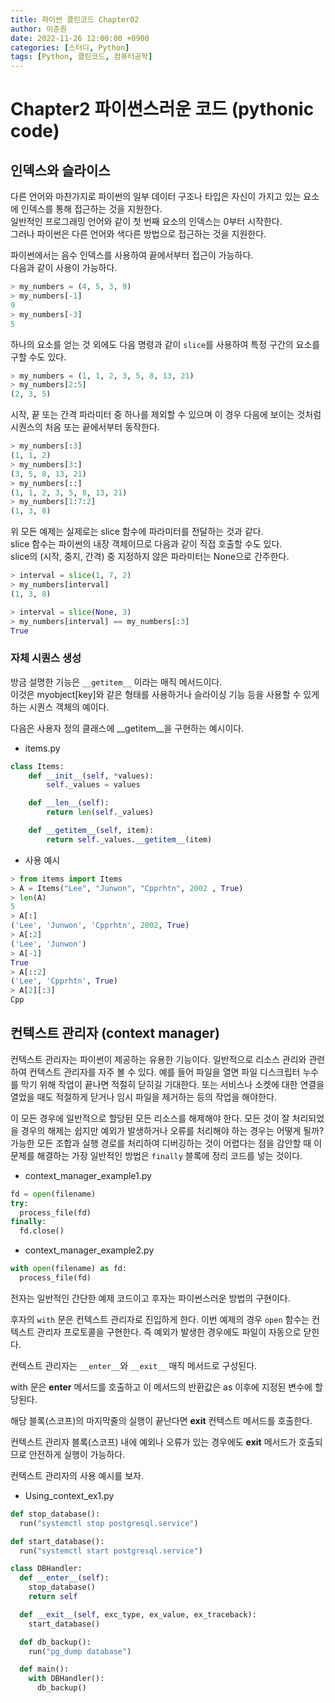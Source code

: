 ```yaml
---
title: 파이썬 클린코드 Chapter02
author: 이준원
date: 2022-11-26 12:00:00 +0900
categories: [스터디, Python]
tags: [Python, 클린코드, 컴퓨터공학]
---
```


# Chapter2 파이썬스러운 코드 (pythonic code)

## 인덱스와 슬라이스
다른 언어와 마찬가지로 파이썬의 일부 데이터 구조나 타입은 자신이 가지고 있는 요소에 인덱스를 통해 접근하는 것을 지원한다.  
일반적인 프로그래밍 언어와 같이 첫 번째 요소의 인덱스는 0부터 시작한다.  
그러나 파이썬은 다른 언어와 색다른 방법으로 접근하는 것을 지원한다.

파이썬에서는 음수 인덱스를 사용하여 끝에서부터 접근이 가능하다.  
다음과 같이 사용이 가능하다.

```py
> my_numbers = (4, 5, 3, 9)
> my_numbers[-1]
9
> my_numbers[-3]
5
```

하나의 요소를 얻는 것 외에도 다음 명령과 같이 `slice`를 사용하여 특정 구간의 요소를 구할 수도 있다.

```py
> my_numbers = (1, 1, 2, 3, 5, 8, 13, 21)
> my_numbers[2:5]
(2, 3, 5)
```

시작, 끝 또는 간격 파라미터 중 하나를 제외할 수 있으며 이 경우 다음에 보이는 것처럼 시퀀스의 처음 또는 끝에서부터 동작한다.

```py
> my_numbers[:3]
(1, 1, 2)
> my_numbers[3:]
(3, 5, 8, 13, 21)
> my_numbers[::]
(1, 1, 2, 3, 5, 8, 13, 21)
> my_numbers[1:7:2]
(1, 3, 8) 
```

위 모든 예제는 실제로는 slice 함수에 파라미터를 전달하는 것과 같다.  
slice 함수는 파이썬의 내장 객체이므로 다음과 같이 직접 호출할 수도 있다.  
slice의 (시작, 중지, 간격) 중 지정하지 않은 파라미터는 None으로 간주한다.  

```py
> interval = slice(1, 7, 2)
> my_numbers[interval]
(1, 3, 8)

> interval = slice(None, 3)
> my_numbers[interval] == my_numbers[:3]
True
```

### 자체 시퀀스 생성
방금 설명한 기능은 `__getitem__` 이라는 매직 메서드이다.  
이것은 myobject[key]와 같은 형태를 사용하거나 슬라이싱 기능 등을 사용할 수 있게 하는 시퀀스 객체의 예이다.

다음은 사용자 정의 클래스에 __getitem__을 구현하는 예시이다.

- items.py

```py
class Items:
	def __init__(self, *values):
		self._values = values

	def __len__(self):
		return len(self._values)

	def __getitem__(self, item):
		return self._values.__getitem__(item)
```

- 사용 예시

```py
> from items import Items
> A = Items("Lee", "Junwon", "Cpprhtn", 2002 , True)
> len(A)
5
> A[:]
('Lee', 'Junwon', 'Cpprhtn', 2002, True)
> A[:2]
('Lee', 'Junwon')
> A[-1]
True
> A[::2]
('Lee', 'Cpprhtn', True)
> A[2][:3]
Cpp
```

## 컨텍스트 관리자 (context manager)
컨텍스트 관리자는 파이썬이 제공하는 유용한 기능이다.
일반적으로 리소스 관리와 관련하여 컨텍스트 관리자를 자주 볼 수 있다.
예를 들어 파일을 열면 파일 디스크립터 누수를 막기 위해 작업이 끝나면 적절히 닫히길 기대한다. 또는 서비스나 소켓에 대한 연결을 열었을 때도 적절하게 닫거나 임시 파일을 제거하는 등의 작업을 해야한다.

이 모든 경우에 일반적으로 할당된 모든 리소스를 해제해야 한다. 모든 것이 잘 처리되었을 경우의 해제는 쉽지만 예외가 발생하거나 오류를 처리해야 하는 경우는 어떻게 될까?
가능한 모든 조합과 실행 경로를 처리하여 디버깅하는 것이 어렵다는 점을 감안할 때 이 문제를 해결하는 가장 일반적인 방법은 `finally` 블록에 정리 코드를 넣는 것이다.

- context_manager_example1.py

```py
fd = open(filename)
try:
  process_file(fd)
finally:
  fd.close()
```

- context_manager_example2.py

```py
with open(filename) as fd:
  process_file(fd)
```

전자는 일반적인 간단한 예제 코드이고 후자는 파이썬스러운 방법의 구현이다.

후자의 `with`  문은 컨텍스트 관리자로 진입하게 한다. 이번 예제의 경우 `open` 함수는 컨텍스트 관리자 프로토콜을 구현한다. 즉 예외가 발생한 경우에도 파일이 자동으로 닫힌다.

컨텍스트 관리자는 `__enter__`와 `__exit__` 매직 메서드로 구성된다.

with 문은 __enter__ 메서드를 호출하고 이 메서드의 반환값은 as 이후에 지정된 변수에 할당된다.

해당 블록(스코프)의 마지막줄의 실행이 끝난다면 __exit__ 컨텍스트 메서드를 호출한다.

컨텍스트 관리자 블록(스코프) 내에 예외나 오류가 있는 경우에도 __exit__ 메서드가 호출되므로 안전하게 실행이 가능하다. 

컨텍스트 관리자의 사용 예시를 보자.

- Using_context_ex1.py

```py
def stop_database():
  run("systemctl stop postgresql.service")

def start_database():
  run("systemctl start postgresql.service")

class DBHandler:
  def __enter__(self):
    stop_database()
    return self

  def __exit__(self, exc_type, ex_value, ex_traceback):
    start_database()

  def db_backup():
    run("pg_dump database")

  def main():
    with DBHandler():
      db_backup()
```
